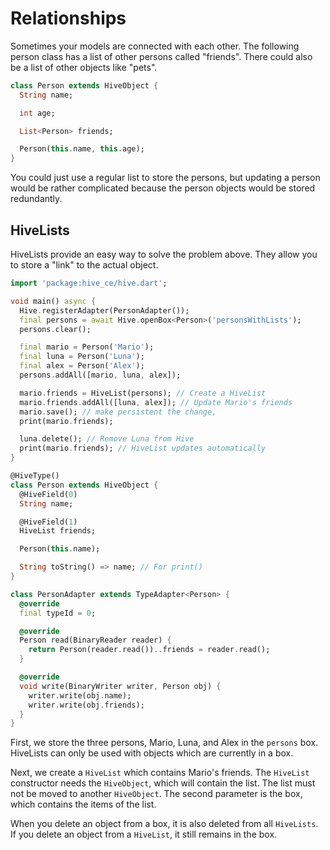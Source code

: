 # Relationships

Sometimes your models are connected with each other. The following person class has a list of other persons called "friends". There could also be a list of other objects like "pets".

```dart
class Person extends HiveObject {
  String name;

  int age;

  List<Person> friends;

  Person(this.name, this.age);
}
```

You could just use a regular list to store the persons, but updating a person would be rather complicated because the person objects would be stored redundantly.

## HiveLists

HiveLists provide an easy way to solve the problem above. They allow you to store a "link" to the actual object.

```dart
import 'package:hive_ce/hive.dart';

void main() async {
  Hive.registerAdapter(PersonAdapter());
  final persons = await Hive.openBox<Person>('personsWithLists');
  persons.clear();

  final mario = Person('Mario');
  final luna = Person('Luna');
  final alex = Person('Alex');
  persons.addAll([mario, luna, alex]);

  mario.friends = HiveList(persons); // Create a HiveList
  mario.friends.addAll([luna, alex]); // Update Mario's friends
  mario.save(); // make persistent the change,
  print(mario.friends);

  luna.delete(); // Remove Luna from Hive
  print(mario.friends); // HiveList updates automatically
}

@HiveType()
class Person extends HiveObject {
  @HiveField(0)
  String name;

  @HiveField(1)
  HiveList friends;

  Person(this.name);

  String toString() => name; // For print()
}

class PersonAdapter extends TypeAdapter<Person> {
  @override
  final typeId = 0;

  @override
  Person read(BinaryReader reader) {
    return Person(reader.read())..friends = reader.read();
  }

  @override
  void write(BinaryWriter writer, Person obj) {
    writer.write(obj.name);
    writer.write(obj.friends);
  }
}
```

First, we store the three persons, Mario, Luna, and Alex in the `persons` box. HiveLists can only be used with objects which are currently in a box.

Next, we create a `HiveList` which contains Mario's friends. The `HiveList` constructor needs the `HiveObject`, which will contain the list. The list must not be moved to another `HiveObject`. The second parameter is the box, which contains the items of the list.

When you delete an object from a box, it is also deleted from all `HiveLists`. If you delete an object from a `HiveList`, it still remains in the box.
